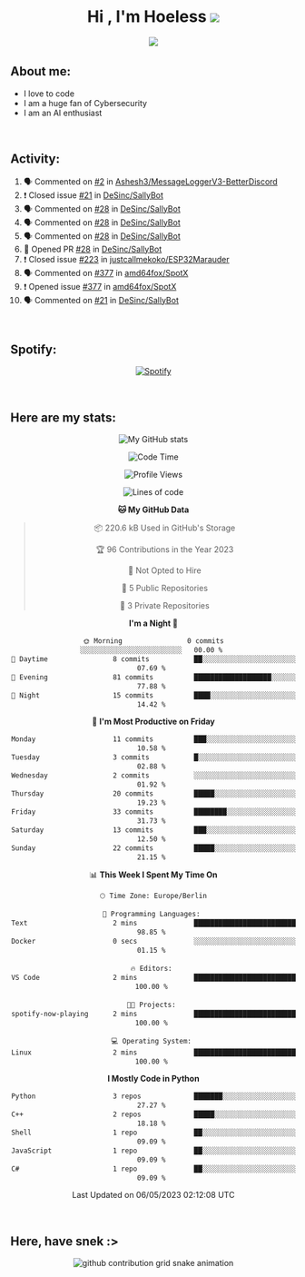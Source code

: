 <h1 align="center">Hi , I'm Hoeless <img src="https://media.giphy.com/media/hvRJCLFzcasrR4ia7z/giphy.gif" width="35"></h1>
<p align="center">
  <a href="https://git.io/typing-svg"><img src="https://readme-typing-svg.demolab.com?font=Roboto+Mono&weight=300&size=28&duration=4000&pause=100&color=C109F7&center=true&vCenter=true&width=580&height=127&lines=I'm+a+programmer;I'm+an+AI+enthusiast;I'm+a+big+fan+of+Neural+Networks;I'm+interested+in+Computer+Science;I+love+Cybersecurity;By+the+way+I+use+Arch+%F0%9F%92%80"></a>
</p>

## About me:

- I love to code
- I am a huge fan of Cybersecurity
- I am an AI enthusiast 

<br>

## Activity:

  <!--START_SECTION:activity-->
1. 🗣 Commented on [#2](https://github.com/Ashesh3/MessageLoggerV3-BetterDiscord/issues/2) in [Ashesh3/MessageLoggerV3-BetterDiscord](https://github.com/Ashesh3/MessageLoggerV3-BetterDiscord)
2. ❗️ Closed issue [#21](https://github.com/DeSinc/SallyBot/issues/21) in [DeSinc/SallyBot](https://github.com/DeSinc/SallyBot)
3. 🗣 Commented on [#28](https://github.com/DeSinc/SallyBot/issues/28) in [DeSinc/SallyBot](https://github.com/DeSinc/SallyBot)
4. 🗣 Commented on [#28](https://github.com/DeSinc/SallyBot/issues/28) in [DeSinc/SallyBot](https://github.com/DeSinc/SallyBot)
5. 🗣 Commented on [#28](https://github.com/DeSinc/SallyBot/issues/28) in [DeSinc/SallyBot](https://github.com/DeSinc/SallyBot)
6. 💪 Opened PR [#28](https://github.com/DeSinc/SallyBot/pull/28) in [DeSinc/SallyBot](https://github.com/DeSinc/SallyBot)
7. ❗️ Closed issue [#223](https://github.com/justcallmekoko/ESP32Marauder/issues/223) in [justcallmekoko/ESP32Marauder](https://github.com/justcallmekoko/ESP32Marauder)
8. 🗣 Commented on [#377](https://github.com/amd64fox/SpotX/issues/377) in [amd64fox/SpotX](https://github.com/amd64fox/SpotX)
9. ❗️ Opened issue [#377](https://github.com/amd64fox/SpotX/issues/377) in [amd64fox/SpotX](https://github.com/amd64fox/SpotX)
10. 🗣 Commented on [#21](https://github.com/DeSinc/SallyBot/issues/21) in [DeSinc/SallyBot](https://github.com/DeSinc/SallyBot)
  <!--END_SECTION:activity-->

<br>

## Spotify:

<div align="center">

[![Spotify](https://whois-hoeless.vercel.app/api/spotify)](https://open.spotify.com/user/heanchenhorst)
</div>

<br>

## Here are my stats:

<div align="center">
  
![My GitHub stats](https://github-readme-stats.vercel.app/api?username=whois-hoeless&count_private=true&show_icons=true&theme=radical)
<!--START_SECTION:waka-->
![Code Time](http://img.shields.io/badge/Code%20Time-18%20mins-blue)

![Profile Views](http://img.shields.io/badge/Profile%20Views-3-blue)

![Lines of code](https://img.shields.io/badge/From%20Hello%20World%20I%27ve%20Written-22.2%20thousand%20lines%20of%20code-blue)

**🐱 My GitHub Data** 

> 📦 220.6 kB Used in GitHub's Storage 
 > 
> 🏆 96 Contributions in the Year 2023
 > 
> 🚫 Not Opted to Hire
 > 
> 📜 5 Public Repositories 
 > 
> 🔑 3 Private Repositories 
 > 
**I'm a Night 🦉** 

```text
🌞 Morning                0 commits           ░░░░░░░░░░░░░░░░░░░░░░░░░   00.00 % 
🌆 Daytime                8 commits           ██░░░░░░░░░░░░░░░░░░░░░░░   07.69 % 
🌃 Evening                81 commits          ███████████████████░░░░░░   77.88 % 
🌙 Night                  15 commits          ████░░░░░░░░░░░░░░░░░░░░░   14.42 % 
```
📅 **I'm Most Productive on Friday** 

```text
Monday                   11 commits          ███░░░░░░░░░░░░░░░░░░░░░░   10.58 % 
Tuesday                  3 commits           █░░░░░░░░░░░░░░░░░░░░░░░░   02.88 % 
Wednesday                2 commits           ░░░░░░░░░░░░░░░░░░░░░░░░░   01.92 % 
Thursday                 20 commits          █████░░░░░░░░░░░░░░░░░░░░   19.23 % 
Friday                   33 commits          ████████░░░░░░░░░░░░░░░░░   31.73 % 
Saturday                 13 commits          ███░░░░░░░░░░░░░░░░░░░░░░   12.50 % 
Sunday                   22 commits          █████░░░░░░░░░░░░░░░░░░░░   21.15 % 
```


📊 **This Week I Spent My Time On** 

```text
🕑︎ Time Zone: Europe/Berlin

💬 Programming Languages: 
Text                     2 mins              █████████████████████████   98.85 % 
Docker                   0 secs              ░░░░░░░░░░░░░░░░░░░░░░░░░   01.15 % 

🔥 Editors: 
VS Code                  2 mins              █████████████████████████   100.00 % 

🐱‍💻 Projects: 
spotify-now-playing      2 mins              █████████████████████████   100.00 % 

💻 Operating System: 
Linux                    2 mins              █████████████████████████   100.00 % 
```

**I Mostly Code in Python** 

```text
Python                   3 repos             ███████░░░░░░░░░░░░░░░░░░   27.27 % 
C++                      2 repos             █████░░░░░░░░░░░░░░░░░░░░   18.18 % 
Shell                    1 repo              ██░░░░░░░░░░░░░░░░░░░░░░░   09.09 % 
JavaScript               1 repo              ██░░░░░░░░░░░░░░░░░░░░░░░   09.09 % 
C#                       1 repo              ██░░░░░░░░░░░░░░░░░░░░░░░   09.09 % 
```




 Last Updated on 06/05/2023 02:12:08 UTC
<!--END_SECTION:waka-->
</div>
<br>

## Here, have snek :>
<div align="center">
<picture>
  <source media="(prefers-color-scheme: dark)" srcset="https://raw.githubusercontent.com/whois-hoeless/whois-hoeless/output/github-contribution-grid-snake-dark.svg">
  <source media="(prefers-color-scheme: light)" srcset="https://raw.githubusercontent.com/whois-hoeless/whois-hoeless/output/github-contribution-grid-snake.svg">
  <img alt="github contribution grid snake animation" src="https://raw.githubusercontent.com/whois-hoeless/whois-hoeless/output/github-contribution-grid-snake.svg">
</div>
